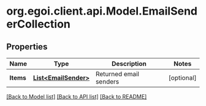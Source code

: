 
# org.egoi.client.api.Model.EmailSenderCollection

## Properties

Name | Type | Description | Notes
------------ | ------------- | ------------- | -------------
**Items** | [**List&lt;EmailSender&gt;**](EmailSender.md) | Returned email senders | [optional] 

[[Back to Model list]](../README.md#documentation-for-models)
[[Back to API list]](../README.md#documentation-for-api-endpoints)
[[Back to README]](../README.md)

